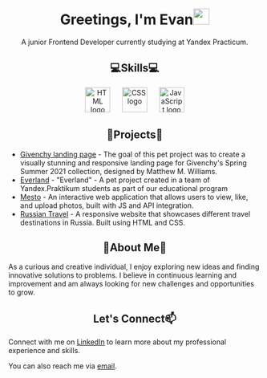   <h1 align="center">Greetings, I'm Evan<img src="https://github.com/blackcater/blackcater/raw/main/images/Hi.gif" height="32"/></h1>
  <p align="center">A junior Frontend Developer currently studying at Yandex Practicum.</p>
  <h2 align="center">💻Skills💻</h2>

<div align="center"><img src="https://upload.wikimedia.org/wikipedia/commons/6/61/HTML5_logo_and_wordmark.svg" alt="HTML logo" height="50">&nbsp;&nbsp;&nbsp;&nbsp;&nbsp;&nbsp;<img src="https://upload.wikimedia.org/wikipedia/commons/d/d5/CSS3_logo_and_wordmark.svg" alt="CSS logo" height="50">&nbsp;&nbsp;&nbsp;&nbsp;&nbsp;&nbsp;<img src="https://upload.wikimedia.org/wikipedia/commons/6/6a/JavaScript-logo.png" alt="JavaScript logo" height="50"></div>



  <h2 align="center">📂Projects📂</h2>
  <ul>
    <li><a href="https://github.com/evanisrael/givenchy-landing">Givenchy landing page</a> - The goal of this pet project was to create a visually stunning and responsive landing page for Givenchy's Spring Summer 2021 collection, designed by Matthew M. Williams.</li>
    <li><a href="https://github.com/evanisrael/Everland-project">Everland</a> - "Everland" - A pet project created in a team of Yandex.Praktikum students as part of our educational program</li>  
    <li><a href="https://evanisrael.github.io/mesto-project/">Mesto</a> - An interactive web application that allows users to view, like, and upload photos, built with JS and API integration.</li>
    <li><a href="https://evanisrael.github.io/russian-travel/">Russian Travel</a> - A responsive website that showcases different travel destinations in Russia. Built using HTML and CSS.</li>
  </ul>
  <h2 align="center">🌟About Me🌟</h2>
  <p>As a curious and creative individual, I enjoy exploring new ideas and finding innovative solutions to problems. I believe in continuous learning and improvement and am always looking for new challenges and opportunities to grow.</p>
  <h2 align="center">Let's Connect📫</h2>
  <p>Connect with me on <a href="https://www.linkedin.com/in/ivan-israel/">LinkedIn</a> to learn more about my professional experience and skills.</p>
  <p>You can also reach me via <a href="mailto:me@ivanisrael.pro">email</a>.</p>
  

